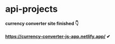 # api-projects
#### currency converter site finished 👇
#### https://currency-converter-js-app.netlify.app/ ✔
